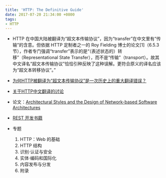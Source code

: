 ```yaml
---
title: 'HTTP: The Definitive Guide'
date: 2017-07-20 21:34:00 +0800
tags: 
- HTTP
---
```


+ HTTP 在中国大陆被翻译为“超文本传输协议”，因为“transfer”在中文里有“传输”的含意。但依据 HTTP 定制者之一的 Roy Fielding 博士的论文[1]（6.5.3节），作者专门强调“transfer”表示的是“（表述状态的）转移”（Representational State Transfer），而不是“传输”（transport）。故其中文译名“超文本传输协议”恰恰引种反映了这种误解。更符合原义的译名应该为“超文本转移协议”。”
+ [为何HTTP被翻译为“超文本传输协议”是一次历史上的重大翻译错误？](http://www.ituring.com.cn/article/937)
+ [关于HTTP中文翻译的讨论](http://www.ituring.com.cn/article/details/1817)
+ 论文：[Architectural Styles and the Design of Network-based Software Architectures](https://www.ics.uci.edu/~fielding/pubs/dissertation/top.htm)
+ [REST 开发书籍](http://www.ituring.com.cn/article/944)

+ 专题

    1. HTTP：Web 的基础
    2. HTTP 结构
    3. 识别·认证与安全
    4. 实体·编码和国际化
    5. 内容发布与分发
    6. 附录
